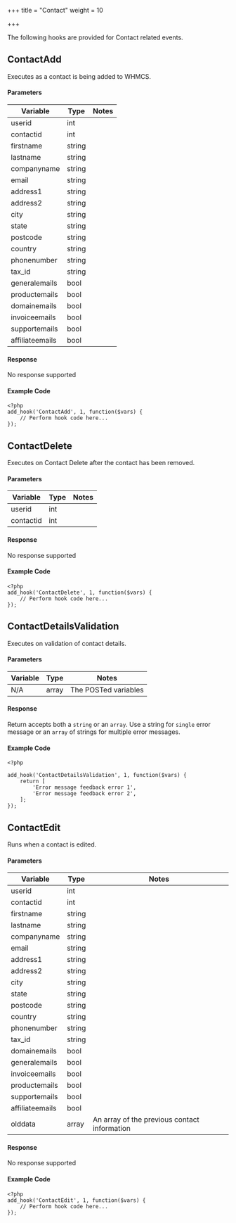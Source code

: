 +++
title = "Contact"
weight = 10

+++

The following hooks are provided for Contact related events.

## ContactAdd

Executes as a contact is being added to WHMCS.

#### Parameters

| Variable | Type | Notes |
| -------- | ---- | ----- |
| userid | int |  |
| contactid | int |  |
| firstname | string |  |
| lastname | string |  |
| companyname | string |  |
| email | string |  |
| address1 | string |  |
| address2 | string |  |
| city | string |  |
| state | string |  |
| postcode | string |  |
| country | string |  |
| phonenumber | string |  |
| tax_id | string |  |
| generalemails | bool |  |
| productemails | bool |  |
| domainemails | bool |  |
| invoiceemails | bool |  |
| supportemails | bool |  |
| affiliateemails | bool |  |

#### Response

No response supported

#### Example Code

```
<?php
add_hook('ContactAdd', 1, function($vars) {
    // Perform hook code here...
});
```

## ContactDelete

Executes on Contact Delete after the contact has been removed.

#### Parameters

| Variable | Type | Notes |
| -------- | ---- | ----- |
| userid | int |  |
| contactid | int |  |

#### Response

No response supported

#### Example Code

```
<?php
add_hook('ContactDelete', 1, function($vars) {
    // Perform hook code here...
});
```

## ContactDetailsValidation

Executes on validation of contact details.

#### Parameters

| Variable | Type | Notes |
| -------- | ---- | ----- |
| N/A | array | The POSTed variables |

#### Response

Return accepts both a `string` or an `array`. Use a string for `single` error message or an `array` of strings for multiple error messages.

#### Example Code

```
<?php

add_hook('ContactDetailsValidation', 1, function($vars) {
    return [
        'Error message feedback error 1',
        'Error message feedback error 2',
    ];
});
```

## ContactEdit

Runs when a contact is edited.

#### Parameters

| Variable | Type | Notes |
| -------- | ---- | ----- |
| userid | int |  |
| contactid | int |  |
| firstname | string |  |
| lastname | string |  |
| companyname | string |  |
| email | string |  |
| address1 | string |  |
| address2 | string |  |
| city | string |  |
| state | string |  |
| postcode | string |  |
| country | string |  |
| phonenumber | string |  |
| tax_id | string |  |
| domainemails | bool |  |
| generalemails | bool |  |
| invoiceemails | bool |  |
| productemails | bool |  |
| supportemails | bool |  |
| affiliateemails | bool |  |
| olddata | array | An array of the previous contact information |

#### Response

No response supported

#### Example Code

```
<?php
add_hook('ContactEdit', 1, function($vars) {
    // Perform hook code here...
});
```

